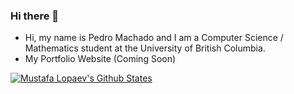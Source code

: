### Hi there 👋

- Hi, my name is Pedro Machado and I am a Computer Science / Mathematics student at the University of British Columbia.
- My Portfolio Website (Coming Soon)

[![Mustafa Lopaev's Github States](https://github-readme-stats.vercel.app/api?username=MustafaLopaev&show_icons=true&theme=dracula)](https://github.com/MustafaLopaev/github-readme-stats)

<!--
**machadop1407/machadop1407** is a ✨ _special_ ✨ repository because its `README.md` (this file) appears on your GitHub profile.
-->
